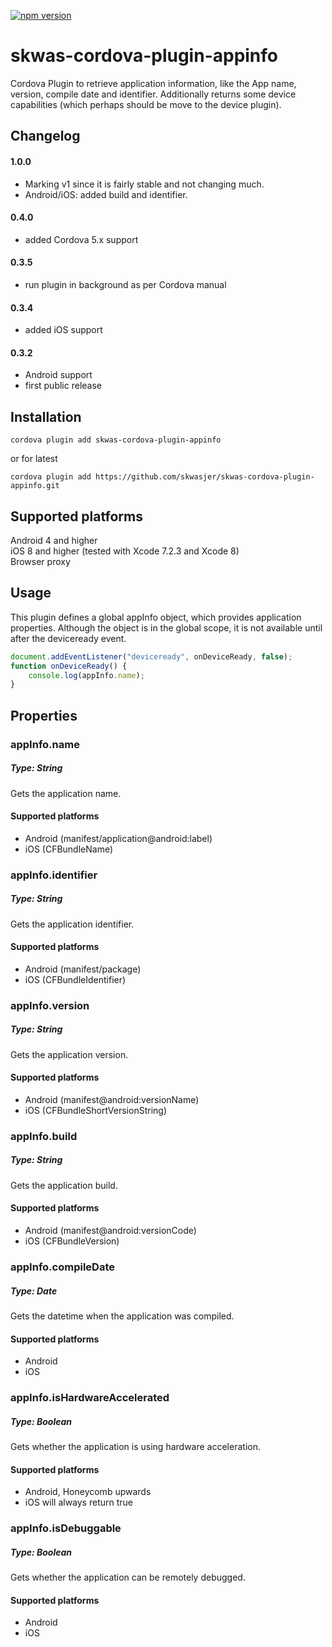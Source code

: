 [![npm version](https://badge.fury.io/js/skwas-cordova-plugin-appinfo.svg)](https://badge.fury.io/js/skwas-cordova-plugin-appinfo)

# skwas-cordova-plugin-appinfo
Cordova Plugin to retrieve application information, like the App name, version, compile date and identifier. Additionally returns some device capabilities (which perhaps should be move to the device plugin).

## Changelog

#### 1.0.0 ####
- Marking v1 since it is fairly stable and not changing much.
- Android/iOS: added build and identifier.

#### 0.4.0
- added Cordova 5.x support

#### 0.3.5
- run plugin in background as per Cordova manual

#### 0.3.4
- added iOS support

#### 0.3.2
- Android support
- first public release

## Installation ##

`cordova plugin add skwas-cordova-plugin-appinfo`

or for latest

`cordova plugin add https://github.com/skwasjer/skwas-cordova-plugin-appinfo.git`


## Supported platforms ##

Android 4 and higher  
iOS 8 and higher (tested with Xcode 7.2.3 and Xcode 8)  
Browser proxy

## Usage ##

This plugin defines a global appInfo object, which provides application properties. Although the object is in the global scope, it is not available until after the deviceready event.

```js
document.addEventListener("deviceready", onDeviceReady, false);
function onDeviceReady() {
    console.log(appInfo.name);
}
```

## Properties ##

### appInfo.name ###
##### Type: String #####
Gets the application name.

#### Supported platforms ####
- Android (manifest/application@android:label)
- iOS (CFBundleName)

### appInfo.identifier ###
##### Type: String #####
Gets the application identifier.

#### Supported platforms ####
- Android (manifest/package)
- iOS (CFBundleIdentifier)

### appInfo.version ###
##### Type: String #####
Gets the application version.

#### Supported platforms ####
- Android (manifest@android:versionName)
- iOS (CFBundleShortVersionString)

### appInfo.build ###
##### Type: String #####
Gets the application build.

#### Supported platforms ####
- Android (manifest@android:versionCode)
- iOS (CFBundleVersion)

### appInfo.compileDate ###
##### Type: Date #####
Gets the datetime when the application was compiled.

#### Supported platforms ####
- Android
- iOS

### appInfo.isHardwareAccelerated ###
##### Type: Boolean #####
Gets whether the application is using hardware acceleration.

#### Supported platforms ####
- Android, Honeycomb upwards
- iOS will always return true

### appInfo.isDebuggable ###
##### Type: Boolean #####
Gets whether the application can be remotely debugged.

#### Supported platforms ####
- Android
- iOS
